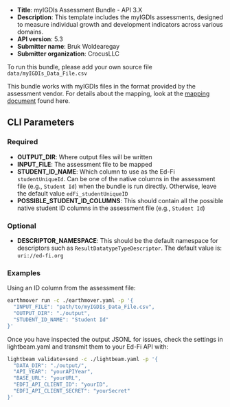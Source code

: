 * **Title**: myIGDIs Assessment Bundle - API 3.X
* **Description**: This template includes the myIGDIs assessments, designed to measure individual growth and development indicators across various domains.
* **API version**: 5.3
* **Submitter name**: Bruk Woldearegay
* **Submitter organization**: CrocusLLC

To run this bundle, please add your own source file `data/myIGDIs_Data_File.csv`

This bundle works with myIGDIs files in the format provided by the assessment vendor. For details about the mapping, look at the [mapping document](./mapping.md) found here.

## CLI Parameters

### Required

- **OUTPUT_DIR**: Where output files will be written
- **INPUT_FILE**: The assessment file to be mapped
- **STUDENT_ID_NAME**: Which column to use as the Ed-Fi `studentUniqueId`. Can be one of the native columns in the assessment file (e.g., `Student Id`) when the bundle is run directly. Otherwise, leave the default value `edFi_studentUniqueID`
- **POSSIBLE_STUDENT_ID_COLUMNS**: This should contain all the possible native student ID columns in the assessment file (e.g., `Student Id`)

### Optional

- **DESCRIPTOR_NAMESPACE**: This should be the default namespace for descriptors such as `ResultDatatypeTypeDescriptor`. The default value is: `uri://ed-fi.org`

### Examples

Using an ID column from the assessment file:

```bash
earthmover run -c ./earthmover.yaml -p '{
  "INPUT_FILE": "path/to/myIGDIs_Data_File.csv",
  "OUTPUT_DIR": "./output",
  "STUDENT_ID_NAME": "Student Id"
}'
```

Once you have inspected the output JSONL for issues, check the settings in lightbeam.yaml and transmit them to your Ed-Fi API with:

```bash
lightbeam validate+send -c ./lightbeam.yaml -p '{
  "DATA_DIR": "./output/",
  "API_YEAR": "yourAPIYear",
  "BASE_URL": "yourURL",
  "EDFI_API_CLIENT_ID": "yourID",
  "EDFI_API_CLIENT_SECRET": "yourSecret"
}'
```